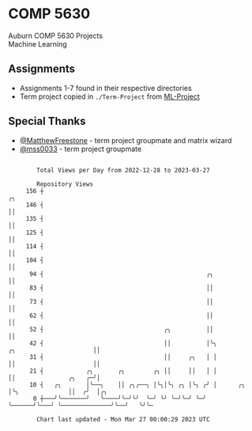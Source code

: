 # COMP 5630
Auburn COMP 5630 Projects  
Machine Learning

## Assignments
- Assignments 1-7 found in their respective directories
- Term project copied in `./Term-Project` from [ML-Project](https://github.com/wumphlett/ML-Project)

## Special Thanks
- [@MatthewFreestone](https://github.com/MatthewFreestone) - term project groupmate and matrix wizard
- [@mss0033](https://github.com/mss0033) - term project groupmate

```

        Total Views per Day from 2022-12-28 to 2023-03-27

        Repository Views
     156 ┼                                                                                    ╭╮
     146 ┤                                                                                    ││
     135 ┤                                                                                    ││
     125 ┤                                                                                    ││
     114 ┤                                                                                    ││
     104 ┤                                                                                    ││
      94 ┤                                              ╭╮                                    ││
      83 ┤                                              ││                                    ││
      73 ┤                                              ││                                    ││
      62 ┤                                              ││                                    ││
      52 ┤                                  ╭╮          ││                                    ││
      42 ┤                                  ││          │╰╮           ╭╮                      ││
      31 ┤                                  ││     ╭╮   │ │           ││                      ││
      21 ┤            ╭╮       ╭╮        ╭╮ ││     ││   │ │           ││               ╭╮   ╭─╯│
      10 ┤   ╭╮       │╰──╮    ││ ╭╮╭──╮ │╰╮│╰╮ ╭╮ │╰╮ ╭╯ │      ╭╮   │╰╮              ││  ╭╯  │╭╮
       0 ┼───╯╰───────╯   ╰────╯╰─╯╰╯  ╰─╯ ╰╯ ╰─╯╰─╯ ╰─╯  ╰──────╯╰───╯ ╰──────────────╯╰──╯   ╰╯╰─

        Chart last updated - Mon Mar 27 00:00:29 2023 UTC
        
```
